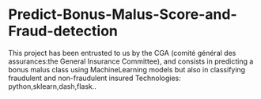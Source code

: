 # Predict-Bonus-Malus-Score-and-Fraud-detection
This project has been entrusted to us by the CGA (comité général des assurances:the General Insurance Committee), and consists in predicting a bonus malus class using MachineLearning models but also in  classifying fraudulent and non-fraudulent insured
Technologies: python,sklearn,dash,flask..

